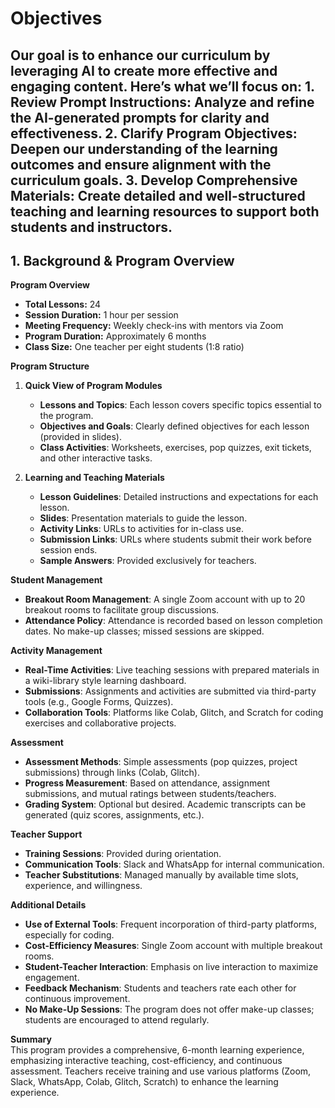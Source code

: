 # Objectives 
Our goal is to enhance our curriculum by leveraging AI to create more effective and engaging content. Here’s what we’ll focus on:
	1.	Review Prompt Instructions: Analyze and refine the AI-generated prompts for clarity and effectiveness.
	2.	Clarify Program Objectives: Deepen our understanding of the learning outcomes and ensure alignment with the curriculum goals.
	3.	Develop Comprehensive Materials: Create detailed and well-structured teaching and learning resources to support both students and instructors.
---

## 1. Background & Program Overview

**Program Overview**  
- **Total Lessons:** 24  
- **Session Duration:** 1 hour per session  
- **Meeting Frequency:** Weekly check-ins with mentors via Zoom  
- **Program Duration:** Approximately 6 months  
- **Class Size:** One teacher per eight students (1:8 ratio)  

**Program Structure**  
1. **Quick View of Program Modules**  
   - **Lessons and Topics**: Each lesson covers specific topics essential to the program.  
   - **Objectives and Goals**: Clearly defined objectives for each lesson (provided in slides).  
   - **Class Activities**: Worksheets, exercises, pop quizzes, exit tickets, and other interactive tasks.

2. **Learning and Teaching Materials**  
   - **Lesson Guidelines**: Detailed instructions and expectations for each lesson.  
   - **Slides**: Presentation materials to guide the lesson.  
   - **Activity Links**: URLs to activities for in-class use.  
   - **Submission Links**: URLs where students submit their work before session ends.  
   - **Sample Answers**: Provided exclusively for teachers.

**Student Management**  
- **Breakout Room Management**: A single Zoom account with up to 20 breakout rooms to facilitate group discussions.  
- **Attendance Policy**: Attendance is recorded based on lesson completion dates. No make-up classes; missed sessions are skipped.  

**Activity Management**  
- **Real-Time Activities**: Live teaching sessions with prepared materials in a wiki-library style learning dashboard.  
- **Submissions**: Assignments and activities are submitted via third-party tools (e.g., Google Forms, Quizzes).  
- **Collaboration Tools**: Platforms like Colab, Glitch, and Scratch for coding exercises and collaborative projects.

**Assessment**  
- **Assessment Methods**: Simple assessments (pop quizzes, project submissions) through links (Colab, Glitch).  
- **Progress Measurement**: Based on attendance, assignment submissions, and mutual ratings between students/teachers.  
- **Grading System**: Optional but desired. Academic transcripts can be generated (quiz scores, assignments, etc.).

**Teacher Support**  
- **Training Sessions**: Provided during orientation.  
- **Communication Tools**: Slack and WhatsApp for internal communication.  
- **Teacher Substitutions**: Managed manually by available time slots, experience, and willingness.

**Additional Details**  
- **Use of External Tools**: Frequent incorporation of third-party platforms, especially for coding.  
- **Cost-Efficiency Measures**: Single Zoom account with multiple breakout rooms.  
- **Student-Teacher Interaction**: Emphasis on live interaction to maximize engagement.  
- **Feedback Mechanism**: Students and teachers rate each other for continuous improvement.  
- **No Make-Up Sessions**: The program does not offer make-up classes; students are encouraged to attend regularly.

**Summary**  
This program provides a comprehensive, 6-month learning experience, emphasizing interactive teaching, cost-efficiency, and continuous assessment. Teachers receive training and use various platforms (Zoom, Slack, WhatsApp, Colab, Glitch, Scratch) to enhance the learning experience.